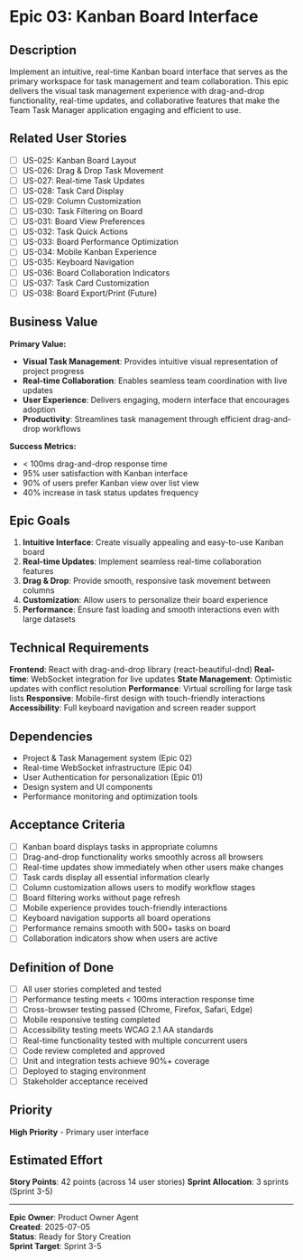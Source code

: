 # Epic 03: Kanban Board Interface

## Description

Implement an intuitive, real-time Kanban board interface that serves as the primary workspace for task management and team collaboration. This epic delivers the visual task management experience with drag-and-drop functionality, real-time updates, and collaborative features that make the Team Task Manager application engaging and efficient to use.

## Related User Stories

- [ ] US-025: Kanban Board Layout
- [ ] US-026: Drag & Drop Task Movement
- [ ] US-027: Real-time Task Updates
- [ ] US-028: Task Card Display
- [ ] US-029: Column Customization
- [ ] US-030: Task Filtering on Board
- [ ] US-031: Board View Preferences
- [ ] US-032: Task Quick Actions
- [ ] US-033: Board Performance Optimization
- [ ] US-034: Mobile Kanban Experience
- [ ] US-035: Keyboard Navigation
- [ ] US-036: Board Collaboration Indicators
- [ ] US-037: Task Card Customization
- [ ] US-038: Board Export/Print (Future)

## Business Value

**Primary Value:**
- **Visual Task Management**: Provides intuitive visual representation of project progress
- **Real-time Collaboration**: Enables seamless team coordination with live updates
- **User Experience**: Delivers engaging, modern interface that encourages adoption
- **Productivity**: Streamlines task management through efficient drag-and-drop workflows

**Success Metrics:**
- < 100ms drag-and-drop response time
- 95% user satisfaction with Kanban interface
- 90% of users prefer Kanban view over list view
- 40% increase in task status updates frequency

## Epic Goals

1. **Intuitive Interface**: Create visually appealing and easy-to-use Kanban board
2. **Real-time Updates**: Implement seamless real-time collaboration features
3. **Drag & Drop**: Provide smooth, responsive task movement between columns
4. **Customization**: Allow users to personalize their board experience
5. **Performance**: Ensure fast loading and smooth interactions even with large datasets

## Technical Requirements

**Frontend**: React with drag-and-drop library (react-beautiful-dnd)
**Real-time**: WebSocket integration for live updates
**State Management**: Optimistic updates with conflict resolution
**Performance**: Virtual scrolling for large task lists
**Responsive**: Mobile-first design with touch-friendly interactions
**Accessibility**: Full keyboard navigation and screen reader support

## Dependencies

- Project & Task Management system (Epic 02)
- Real-time WebSocket infrastructure (Epic 04)
- User Authentication for personalization (Epic 01)
- Design system and UI components
- Performance monitoring and optimization tools

## Acceptance Criteria

- [ ] Kanban board displays tasks in appropriate columns
- [ ] Drag-and-drop functionality works smoothly across all browsers
- [ ] Real-time updates show immediately when other users make changes
- [ ] Task cards display all essential information clearly
- [ ] Column customization allows users to modify workflow stages
- [ ] Board filtering works without page refresh
- [ ] Mobile experience provides touch-friendly interactions
- [ ] Keyboard navigation supports all board operations
- [ ] Performance remains smooth with 500+ tasks on board
- [ ] Collaboration indicators show when users are active

## Definition of Done

- [ ] All user stories completed and tested
- [ ] Performance testing meets < 100ms interaction response time
- [ ] Cross-browser testing passed (Chrome, Firefox, Safari, Edge)
- [ ] Mobile responsive testing completed
- [ ] Accessibility testing meets WCAG 2.1 AA standards
- [ ] Real-time functionality tested with multiple concurrent users
- [ ] Code review completed and approved
- [ ] Unit and integration tests achieve 90%+ coverage
- [ ] Deployed to staging environment
- [ ] Stakeholder acceptance received

## Priority

**High Priority** - Primary user interface

## Estimated Effort

**Story Points**: 42 points (across 14 user stories)
**Sprint Allocation**: 3 sprints (Sprint 3-5)

---

**Epic Owner**: Product Owner Agent  
**Created**: 2025-07-05  
**Status**: Ready for Story Creation  
**Sprint Target**: Sprint 3-5 